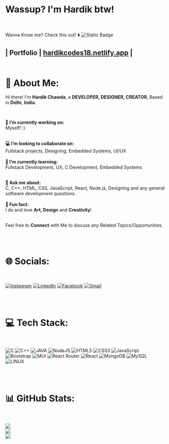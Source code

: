 

# Wassup? I'm **Hardik** btw!
<br><br>
Wanna Know me? Check this out! ⬇️
![Static Badge](https://img.shields.io/badge/Portfolio-hardikcodes18.netlify.app-yellow?labelColor=yellow&color=black)
## | Portfolio | [hardikcodes18.netlify.app](https://hardikcodes18.netlify.app/) | <br><br>

# 💫 About Me:
Hi there! I'm **Hardik Chawda**, a **DEVELOPER, DESIGNER, CREATOR**, Based in **Delhi**, **India**.

<br>

**🙎 I’m currently working on:**
<br>Myself! :)<br><br>

**💻 I’m looking to collaborate on:** 
<br>Fullstack projects, Designing, Embedded Systems, UI/UX <br><br>
**📖 I’m currently learning:**
<br> Fullstack Development, UX, C Development, Embedded Systems<br><br>

**💭 Ask me about:**
<br>C, C++, HTML, CSS, JavaScript, React, Node.js, Designing and any general software development questions.
<br><br>
**🎈 Fun fact:** 
<br>I do and love **Art, Design** and **Creativity**!
<br><br>

Feel free to **Connect** with Me to discuss any Related Topics/Opportunities.

<br>

<br>


# 🌐 Socials:
<br>

[![Instagram](https://img.shields.io/badge/Instagram-%23E4405F.svg?logo=Instagram&logoColor=white)](https://instagram.com/hardik.181) 
[![LinkedIn](https://img.shields.io/badge/LinkedIn-%230077B5.svg?logo=linkedin&logoColor=white)](https://www.linkedin.com/in/hardik-chawda-9867a5173/) 
[![Facebook](https://img.shields.io/badge/-facebook-blue?logo=facebook&logoColor=white)](https://www.facebook.com/hardik.chawda.940)
[![Gmail](https://img.shields.io/badge/-Gmail-red?logo=gmail&logoColor=white)](mailto:hardikchawda031@gmail.com)

<br>

<br>


# 💻 Tech Stack:
<br>

![C](https://img.shields.io/badge/C-04364A?style=for-the-badge&logo=cpp&logoColor=white)
![C++](https://img.shields.io/badge/C++-176B87?style=for-the-badge&logo=cpp&logoColor=white)
![JAVA](https://img.shields.io/badge/JAVA-CA4245?style=for-the-badge&logoColor=white)
![NodeJS](https://img.shields.io/badge/node.js-6DA55F?style=for-the-badge&logo=node.js&logoColor=white) 
![HTML5](https://img.shields.io/badge/-HTML5-black?style=for-the-badge&logo=html5&logoColor=yellow)
![CSS3](https://img.shields.io/badge/css3-%231572B6.svg?style=for-the-badge&logo=css3&logoColor=white) 
![JavaScript](https://img.shields.io/badge/javascript-%23323330.svg?style=for-the-badge&logo=javascript&logoColor=%23F7DF1E)   
![Bootstrap](https://img.shields.io/badge/bootstrap-%23563D7C.svg?style=for-the-badge&logo=bootstrap&logoColor=white) 
![MUI](https://img.shields.io/badge/MUI-%230081CB.svg?style=for-the-badge&logo=material-ui&logoColor=white) 
![React Router](https://img.shields.io/badge/React_Router-CA4245?style=for-the-badge&logo=react-router&logoColor=white) 
![React](https://img.shields.io/badge/react-%2320232a.svg?style=for-the-badge&logo=react&logoColor=%2361DAFB) 
![MongoDB](https://img.shields.io/badge/MongoDB-%234ea94b.svg?style=for-the-badge&logo=mongodb&logoColor=white) 
![MySQL](https://img.shields.io/badge/mysql-%2300f.svg?style=for-the-badge&logo=mysql&logoColor=white)  
![LINUX](https://img.shields.io/badge/Linux-FCC624?style=for-the-badge&logo=linux&logoColor=black) 

<br>

<br>



# 📊 GitHub Stats:
<br>

![](https://github-readme-stats.vercel.app/api?username=hardik3018&theme=dark&hide_border=false&include_all_commits=false&count_private=false)<br/>
![](https://github-readme-streak-stats.herokuapp.com/?user=hardik3018&theme=dark&hide_border=false)<br/>
![](https://github-readme-stats.vercel.app/api/top-langs/?username=hardik3018&theme=dark&hide_border=false&include_all_commits=false&count_private=false&layout=compact)

<br>

<br>

